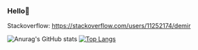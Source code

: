 ### Hello👋


Stackoverflow: https://stackoverflow.com/users/11252174/demir

![Anurag's GitHub stats](https://github-readme-stats.vercel.app/api?username=alreadyknowit&show_icons=true&theme=radical)    [![Top Langs](https://github-readme-stats.vercel.app/api/top-langs/?username=alreadyknowit&layout=compact)](https://github.com/anuraghazra/github-readme-stats)

